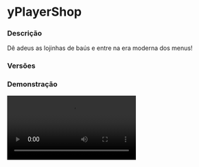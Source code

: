 # yPlayerShop
<secondary-label ref="management"/>

### Descrição
Dê adeus as lojinhas de baús e entre na era moderna dos menus!

### Versões
<secondary-label ref="1.8"/>
<secondary-label ref="1.9"/>
<secondary-label ref="1.10"/>
<secondary-label ref="1.11"/>
<secondary-label ref="1.12"/>
<secondary-label ref="1.13"/>
<secondary-label ref="1.14"/>
<secondary-label ref="1.15"/>
<secondary-label ref="1.16"/>
<secondary-label ref="1.17"/>
<secondary-label ref="1.18"/>
<secondary-label ref="1.19"/>
<secondary-label ref="1.20"/>

### Demonstração
<video src="//www.youtube.com/watch?v=2r37JGfQFj8"/>


<chapter title="Comandos" id="commands" collapsible="true">
<code-block lang="plain text">/playershop&nbsp;- Abre o menu principal
/playershop [player]&nbsp;- Abre o menu da loja do player
/playershop favoritas&nbsp;- Abre o menu de lojas favoritas
/playershop help&nbsp;- Envia a mensagem de ajuda
/playershop&nbsp;giveslot&nbsp;- Dá slots para um jogador
/playershop&nbsp;reload&nbsp;- Recarrega as configurações</code-block>
</chapter>

<chapter title="Permissões" id="permissions" collapsible="true">
<code-block lang="plain text">yplayershop.use - Permissão para o /playershop
yplayershop.favorites - Permissão para o /playershop favoritas
yplayershop.help - Permissão para o /playershop help
yplayershop.look - Permissão para o /playershop [player]
yplayershop.giveslot - Permissão para o /playershop giveslot
yplayershop.admin.reload - Permissão para o /playershop reload</code-block>
</chapter>



## Erros comuns
<primary-label ref="errors"/>

Antes de configurar o plugin, revise os pontos listados aqui para evitar problemas frequentes durante a configuração.

<seealso style="cards">
    <category ref="wrs">
        <a href="yplugins.md"></a>        <a href="https://ystoreplugins.com.br/plugins/detalhes/142-yPlayerShop">Site do plugin yPlayerShop</a>
    </category>
</seealso>
